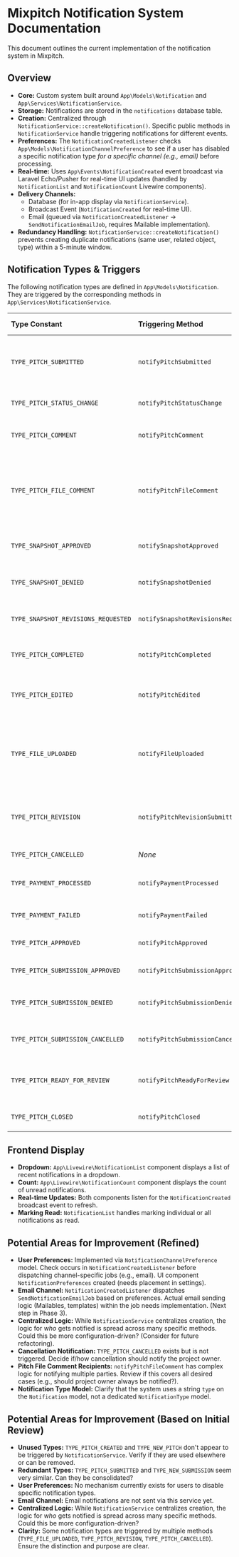 # Mixpitch Notification System Documentation

This document outlines the current implementation of the notification system in Mixpitch.

## Overview

- **Core:** Custom system built around `App\Models\Notification` and `App\Services\NotificationService`.
- **Storage:** Notifications are stored in the `notifications` database table.
- **Creation:** Centralized through `NotificationService::createNotification()`. Specific public methods in `NotificationService` handle triggering notifications for different events.
- **Preferences:** The `NotificationCreatedListener` checks `App\Models\NotificationChannelPreference` to see if a user has disabled a specific notification type *for a specific channel (e.g., email)* before processing.
- **Real-time:** Uses `App\Events\NotificationCreated` event broadcast via Laravel Echo/Pusher for real-time UI updates (handled by `NotificationList` and `NotificationCount` Livewire components).
- **Delivery Channels:** 
    - Database (for in-app display via `NotificationService`).
    - Broadcast Event (`NotificationCreated` for real-time UI).
    - Email (queued via `NotificationCreatedListener` -> `SendNotificationEmailJob`, requires Mailable implementation).
- **Redundancy Handling:** `NotificationService::createNotification()` prevents creating duplicate notifications (same user, related object, type) within a 5-minute window.

## Notification Types & Triggers

The following notification types are defined in `App\Models\Notification`. They are triggered by the corresponding methods in `App\Services\NotificationService`.

| Type Constant                         | Triggering Method                      | Recipient(s)        | Related Model       | Key Data Payload                                                                                              | Notes                                                                              |
| :------------------------------------ | :------------------------------------- | :------------------ | :------------------ | :------------------------------------------------------------------------------------------------------------ | :--------------------------------------------------------------------------------- |
| `TYPE_PITCH_SUBMITTED`                | `notifyPitchSubmitted`                 | Project Owner       | `Pitch`             | `pitch_id`, `pitch_slug`, `project_id`, `project_name`, `producer_id`, `producer_name`                       | Triggered when pitch is first created by producer.                                 |
| `TYPE_PITCH_STATUS_CHANGE`            | `notifyPitchStatusChange`              | Pitch Creator       | `Pitch`             | `status`, `project_id`, `project_name`                                                                        | Used for general status updates.                                                   |
| `TYPE_PITCH_COMMENT`                  | `notifyPitchComment`                   | Pitch Creator       | `Pitch`             | `comment`, `commenter_id`, `project_id`, `project_name`                                                       | Not sent if commenter is the pitch creator.                                        |
| `TYPE_PITCH_FILE_COMMENT`             | `notifyPitchFileComment`               | File Uploader, Parent Commenter, Pitch Owner | `PitchFile` | `comment_id`, `comment_text`, `commenter_id`, `user_name`, `pitch_id`, `is_reply`, `parent_comment_id`, etc. | Notifies multiple relevant parties.                                                |
| `TYPE_SNAPSHOT_APPROVED`              | `notifySnapshotApproved`               | Pitch Creator       | `PitchSnapshot`     | `pitch_id`, `project_id`, `project_name`, `version`                                                           |                                                                                    |
| `TYPE_SNAPSHOT_DENIED`                | `notifySnapshotDenied`                 | Pitch Creator       | `PitchSnapshot`     | `reason`, `pitch_id`, `project_id`, `project_name`, `version`                                                 |                                                                                    |
| `TYPE_SNAPSHOT_REVISIONS_REQUESTED`   | `notifySnapshotRevisionsRequested`     | Pitch Creator       | `PitchSnapshot`     | `reason`, `pitch_id`, `project_id`, `project_name`, `version`                                                 | Triggered by `PitchWorkflowService::requestPitchRevisions`.                        |
| `TYPE_PITCH_COMPLETED`                | `notifyPitchCompleted`                 | Pitch Creator       | `Pitch`             | `feedback` (optional), `project_id`, `project_name`                                                           |                                                                                    |
| `TYPE_PITCH_EDITED`                   | `notifyPitchEdited`                    | Project Owner       | `Pitch`             | `pitch_id`, `project_id`, `project_name`, `editor_id`, `editor_name`                                          | Not sent if editor is the project owner.                                           |
| `TYPE_FILE_UPLOADED`                  | `notifyFileUploaded`                   | Project Owner       | `Pitch`             | `pitch_id`, `project_id`, `project_name`, `file_id`, `file_name`, `file_size`, `uploader_id`, `uploader_name` | Not sent if uploader is the project owner.                                         |
| `TYPE_PITCH_REVISION`                 | `notifyPitchRevisionSubmitted`         | Project Owner       | `Pitch`             | `pitch_id`, `project_id`, `project_name`, `submitter_id`, `submitter_name`, `snapshot_id`                    | Triggered when producer submits a revision.                                        |
| `TYPE_PITCH_CANCELLED`                | *None*                                 | *N/A*               | *N/A*               | *N/A*                                                                                                         | Constant exists, but no method currently creates this notification.                |
| `TYPE_PAYMENT_PROCESSED`              | `notifyPaymentProcessed`               | Pitch Creator       | `Pitch`             | `amount`, `invoice_id` (optional), `project_id`, `project_name`                                               |                                                                                    |
| `TYPE_PAYMENT_FAILED`                 | `notifyPaymentFailed`                  | Pitch Creator       | `Pitch`             | `reason`, `project_id`, `project_name`                                                                        |                                                                                    |
| `TYPE_PITCH_APPROVED`                 | `notifyPitchApproved`                  | Pitch Creator       | `Pitch`             | `project_id`, `project_name`, `status`                                                                        | For *initial* pitch approval (Pending -> In Progress).                            |
| `TYPE_PITCH_SUBMISSION_APPROVED`      | `notifyPitchSubmissionApproved`        | Pitch Creator       | `Pitch`             | `snapshot_id`, `project_id`, `project_name`                                                                   | For subsequent snapshot approvals (Ready for Review -> Approved).                  |
| `TYPE_PITCH_SUBMISSION_DENIED`        | `notifyPitchSubmissionDenied`          | Pitch Creator       | `Pitch`             | `snapshot_id`, `reason` (optional), `project_id`, `project_name`                                              |                                                                                    |
| `TYPE_PITCH_SUBMISSION_CANCELLED`     | `notifyPitchSubmissionCancelled`       | Project Owner       | `Pitch`             | `producer_name`, `producer_id`, `project_id`, `project_name`                                                  |                                                                                    |
| `TYPE_PITCH_READY_FOR_REVIEW`         | `notifyPitchReadyForReview`            | Project Owner       | `Pitch`             | `project_id`, `project_name`, `snapshot_id`, `snapshot_version`, `is_resubmission`                              |                                                                                    |
| `TYPE_PITCH_CLOSED`                   | `notifyPitchClosed`                    | Pitch Creator       | `Pitch`             | `project_id`, `project_name`, `reason`                                                                        |                                                                                    |

## Frontend Display

- **Dropdown:** `App\Livewire\NotificationList` component displays a list of recent notifications in a dropdown.
- **Count:** `App\Livewire\NotificationCount` component displays the count of unread notifications.
- **Real-time Updates:** Both components listen for the `NotificationCreated` broadcast event to refresh.
- **Marking Read:** `NotificationList` handles marking individual or all notifications as read.

## Potential Areas for Improvement (Refined)

- **User Preferences:** Implemented via `NotificationChannelPreference` model. Check occurs in `NotificationCreatedListener` before dispatching channel-specific jobs (e.g., email). UI component `NotificationPreferences` created (needs placement in settings).
- **Email Channel:** `NotificationCreatedListener` dispatches `SendNotificationEmailJob` based on preferences. Actual email sending logic (Mailables, templates) within the job needs implementation. (Next step in Phase 3).
- **Centralized Logic:** While `NotificationService` centralizes creation, the logic for *who* gets notified is spread across many specific methods. Could this be more configuration-driven? (Consider for future refactoring).
- **Cancellation Notification:** `TYPE_PITCH_CANCELLED` exists but is not triggered. Decide if/how cancellation should notify the project owner.
- **Pitch File Comment Recipients:** `notifyPitchFileComment` has complex logic for notifying multiple parties. Review if this covers all desired cases (e.g., should project owner always be notified?).
- **Notification Type Model:** Clarify that the system uses a string `type` on the `Notification` model, not a dedicated `NotificationType` model.

## Potential Areas for Improvement (Based on Initial Review)

- **Unused Types:** `TYPE_PITCH_CREATED` and `TYPE_NEW_PITCH` don't appear to be triggered by `NotificationService`. Verify if they are used elsewhere or can be removed.
- **Redundant Types:** `TYPE_PITCH_SUBMITTED` and `TYPE_NEW_SUBMISSION` seem very similar. Can they be consolidated?
- **User Preferences:** No mechanism currently exists for users to disable specific notification types.
- **Email Channel:** Email notifications are not sent via this service yet.
- **Centralized Logic:** While `NotificationService` centralizes creation, the logic for *who* gets notified is spread across many specific methods. Could this be more configuration-driven?
- **Clarity:** Some notification types are triggered by multiple methods (`TYPE_FILE_UPLOADED`, `TYPE_PITCH_REVISION`, `TYPE_PITCH_CANCELLED`). Ensure the distinction and purpose are clear. 